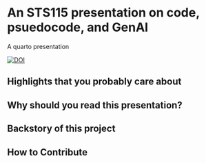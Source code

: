 # An STS115 presentation on code, psuedocode, and GenAI

A quarto presentation

[![DOI](https://zenodo.org/badge/771740345.svg)](https://zenodo.org/doi/10.5281/zenodo.10815962)

## Highlights that you probably care about

## Why should you read this presentation?

## Backstory of this project

## How to Contribute

